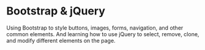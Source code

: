 # Bootstrap & jQuery

Using Bootstrap to style buttons, images, forms, navigation, and other common elements.
And learning how to use jQuery to select, remove, clone, and modify different elements on the page.
